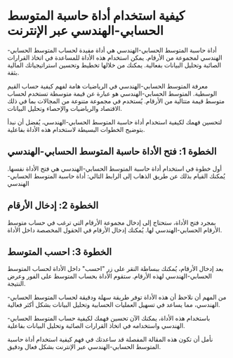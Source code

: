 كيفية استخدام أداة حاسبة المتوسط الحسابي-الهندسي عبر الإنترنت
=============================================================

أداة حاسبة المتوسط الحسابي-الهندسي هي أداة مفيدة لحساب المتوسط الحسابي-الهندسي لمجموعة من الأرقام. يمكن استخدام هذه الأداة للمساعدة في اتخاذ القرارات الصائبة وتحليل البيانات بفعالية. يمكنك من خلالها تخطيط وتحسين استراتيجياتك المالية بثقة.

معرفة المتوسط الحسابي-الهندسي في الرياضيات هامة لفهم كيفية حساب القيم الوسطية. المتوسط الحسابي-الهندسي هو عبارة عن قيمة متوسطة تستخدم لحساب متوسط قيمة متتالية من الأرقام. يُستخدم في مجموعة متنوعة من المجالات بما في ذلك الاقتصاد والرياضيات والإحصاء وتحليل البيانات.

لتحسين فهمك لكيفية استخدام أداة حاسبة المتوسط الحسابي-الهندسي، يُفضل أن نبدأ بتوضيح الخطوات البسيطة لاستخدام هذه الأداة بفاعلية.

الخطوة 1: فتح الأداة حاسبة المتوسط الحسابي-الهندسي
--------------------------------------------------

أول خطوة في استخدام أداة حاسبة المتوسط الحسابي-الهندسي هي فتح الأداة نفسها. يُمكنك القيام بذلك عن طريق الذهاب إلى الرابط التالي: أداة حاسبة المتوسط الحسابي-الهندسي

الخطوة 2: إدخال الأرقام
-----------------------

بمجرد فتح الأداة، ستحتاج إلى إدخال مجموعة الأرقام التي ترغب في حساب متوسط الأرقام الحسابي-الهندسي لها. يُمكنك إدخال الأرقام في الحقول المخصصة داخل الأداة.

الخطوة 3: احسب المتوسط
----------------------

بعد إدخال الأرقام، يُمكنك ببساطة النقر على زر "احسب" داخل الأداة لحساب المتوسط الحسابي-الهندسي لهذه الأرقام. ستقوم الأداة بحساب المتوسط على الفور وعرض النتيجة.

من المهم أن نلاحظ أن هذه الأداة توفر طريقة سهلة ودقيقة لحساب المتوسط الحسابي-الهندسي، مما يساعد في تسهيل العمليات الحسابية وتحليل البيانات بشكل أكثر فعالية.

باستخدام هذه الأداة، يمكنك الآن تحسين فهمك لكيفية حساب المتوسط الحسابي-الهندسي واستخدامه في اتخاذ القرارات الصائبة وتحليل البيانات بفاعلية.

نأمل أن تكون هذه المقالة المفصلة قد ساعدتك في فهم كيفية استخدام أداة حاسبة المتوسط الحسابي-الهندسي عبر الإنترنت بشكل فعال ودقيق.